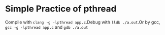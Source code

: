 # Simple Practice of pthread

Compile with `clang -g -lpthread app.c`.Debug with `lldb ./a.out`.Or by gcc,\
`gcc -g -lpthread app.c` and `gdb ./a.out`


